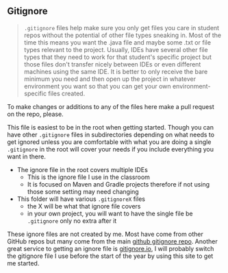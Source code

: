 ## Gitignore 
>`.gitignore` files help make sure you only get files you care in student repos without the potential of other file types sneaking in.  Most of the time this means you want the .java file and maybe some .txt or file types relevant to the project.  Usually, IDEs have several other file types that they need to work for that student's specific project but those files don't transfer nicely between IDEs or even different machines using the same IDE.  It is better to only receive the bare minimum you need and then open up the project in whatever environment you want so that you can get your own environment-specific files created.

To make changes or additions to any of the files here make a pull request on the repo, please.

This file is easiest to be in the root when getting started.  Though you can have other `.gitignore` files in subdirectories depending on what needs to get ignored unless you are comfortable with what you are doing a single `.gitignore` in the root will cover your needs if you include everything you want in there.

- The ignore file in the root covers multiple IDEs
    - This is the ignore file I use in the classroom
    - It is focused on Maven and Gradle projects therefore if not using those some setting may need changing
- This folder will have various `.gitignoreX` files
    - the X will be what that ignore file covers
    - in your own project, you will want to have the single file be `.gitignore` only no extra after it

These ignore files are not created by me.  Most have come from other GitHub repos but many come from the main [github gitignore repo](https://github.com/github/gitignore.git).  Another great service to getting an ignore file is [gitignore.io](https://www.toptal.com/developers/gitignore), I will probably switch the gitignore file I use before the start of the year by using this site to get me started.
